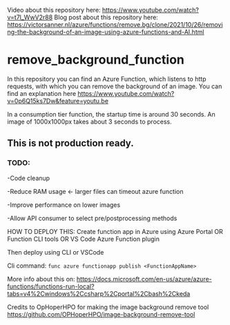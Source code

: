 
Video about this repository here: https://www.youtube.com/watch?v=t7l_WwV2r88
Blog post about this repository here: https://victorsanner.nl/azure/functions/remove.bg/clone/2021/10/26/removing-the-background-of-an-image-using-azure-functions-and-AI.html

# remove_background_function
In this repository you can find an Azure Function, which listens to http requests, with which you can remove the background of an image. You can find an explanation here https://www.youtube.com/watch?v=0p6Q15ks7Dw&feature=youtu.be

In a consumption tier function, the startup time is around 30 seconds. An image of 1000x1000px takes about 3 seconds to process.

## This is not production ready. 

### TODO: 

-Code cleanup

-Reduce RAM usage <- larger files can timeout azure function

-Improve performance on lower images

-Allow API consumer to select pre/postprocessing methods

HOW TO DEPLOY THIS:
Create function app in Azure using Azure Portal OR Function CLI tools OR VS Code Azure Function plugin

Then deploy using CLI or VSCode

Cli command: `func azure functionapp publish <FunctionAppName>` 

More info about this on:
https://docs.microsoft.com/en-us/azure/azure-functions/functions-run-local?tabs=v4%2Cwindows%2Ccsharp%2Cportal%2Cbash%2Ckeda

Credits to OpHoperHPO for making the image background remove tool https://github.com/OPHoperHPO/image-background-remove-tool

